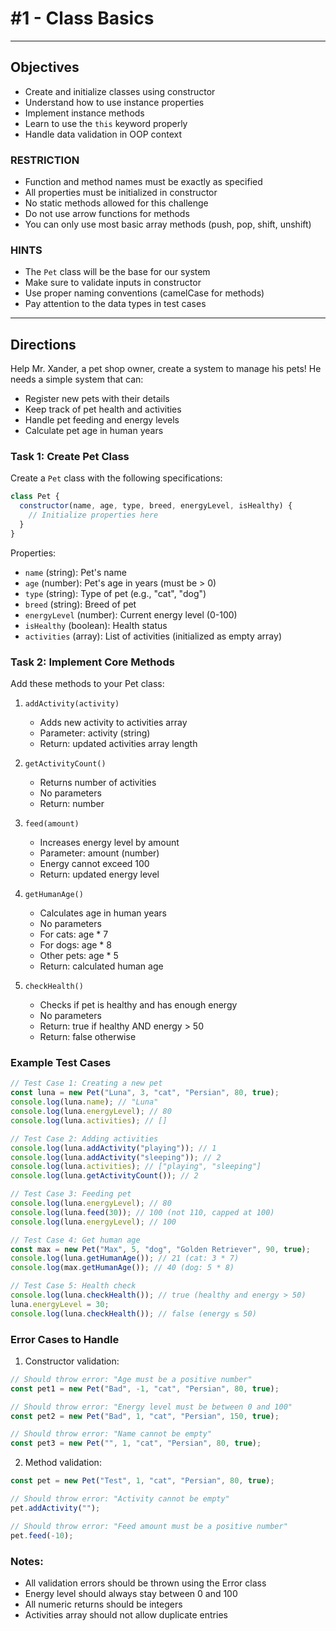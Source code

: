 # #1 - Class Basics
---
## Objectives

- Create and initialize classes using constructor
- Understand how to use instance properties
- Implement instance methods
- Learn to use the `this` keyword properly
- Handle data validation in OOP context

### RESTRICTION
- Function and method names must be exactly as specified
- All properties must be initialized in constructor
- No static methods allowed for this challenge
- Do not use arrow functions for methods
- You can only use most basic array methods (push, pop, shift, unshift)

### HINTS
- The `Pet` class will be the base for our system
- Make sure to validate inputs in constructor
- Use proper naming conventions (camelCase for methods)
- Pay attention to the data types in test cases

---

## Directions

Help Mr. Xander, a pet shop owner, create a system to manage his pets! He needs a simple system that can:
- Register new pets with their details
- Keep track of pet health and activities
- Handle pet feeding and energy levels
- Calculate pet age in human years

### Task 1: Create Pet Class

Create a `Pet` class with the following specifications:

```javascript
class Pet {
  constructor(name, age, type, breed, energyLevel, isHealthy) {
    // Initialize properties here
  }
}
```

Properties:
- `name` (string): Pet's name
- `age` (number): Pet's age in years (must be > 0)
- `type` (string): Type of pet (e.g., "cat", "dog")
- `breed` (string): Breed of pet
- `energyLevel` (number): Current energy level (0-100)
- `isHealthy` (boolean): Health status
- `activities` (array): List of activities (initialized as empty array)

### Task 2: Implement Core Methods

Add these methods to your Pet class:

1. `addActivity(activity)`
   - Adds new activity to activities array
   - Parameter: activity (string)
   - Return: updated activities array length

2. `getActivityCount()`
   - Returns number of activities
   - No parameters
   - Return: number

3. `feed(amount)`
   - Increases energy level by amount
   - Parameter: amount (number)
   - Energy cannot exceed 100
   - Return: updated energy level

4. `getHumanAge()`
   - Calculates age in human years
   - No parameters
   - For cats: age * 7
   - For dogs: age * 8
   - Other pets: age * 5
   - Return: calculated human age

5. `checkHealth()`
   - Checks if pet is healthy and has enough energy
   - No parameters
   - Return: true if healthy AND energy > 50
   - Return: false otherwise

### Example Test Cases

```javascript
// Test Case 1: Creating a new pet
const luna = new Pet("Luna", 3, "cat", "Persian", 80, true);
console.log(luna.name); // "Luna"
console.log(luna.energyLevel); // 80
console.log(luna.activities); // []

// Test Case 2: Adding activities
console.log(luna.addActivity("playing")); // 1
console.log(luna.addActivity("sleeping")); // 2
console.log(luna.activities); // ["playing", "sleeping"]
console.log(luna.getActivityCount()); // 2

// Test Case 3: Feeding pet
console.log(luna.energyLevel); // 80
console.log(luna.feed(30)); // 100 (not 110, capped at 100)
console.log(luna.energyLevel); // 100

// Test Case 4: Get human age
const max = new Pet("Max", 5, "dog", "Golden Retriever", 90, true);
console.log(luna.getHumanAge()); // 21 (cat: 3 * 7)
console.log(max.getHumanAge()); // 40 (dog: 5 * 8)

// Test Case 5: Health check
console.log(luna.checkHealth()); // true (healthy and energy > 50)
luna.energyLevel = 30;
console.log(luna.checkHealth()); // false (energy ≤ 50)
```

### Error Cases to Handle

1. Constructor validation:
```javascript
// Should throw error: "Age must be a positive number"
const pet1 = new Pet("Bad", -1, "cat", "Persian", 80, true);

// Should throw error: "Energy level must be between 0 and 100"
const pet2 = new Pet("Bad", 1, "cat", "Persian", 150, true);

// Should throw error: "Name cannot be empty"
const pet3 = new Pet("", 1, "cat", "Persian", 80, true);
```

2. Method validation:
```javascript
const pet = new Pet("Test", 1, "cat", "Persian", 80, true);

// Should throw error: "Activity cannot be empty"
pet.addActivity("");

// Should throw error: "Feed amount must be a positive number"
pet.feed(-10);
```

### Notes:
- All validation errors should be thrown using the Error class
- Energy level should always stay between 0 and 100
- All numeric returns should be integers
- Activities array should not allow duplicate entries